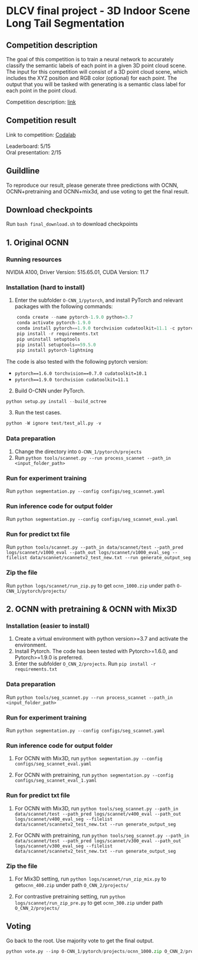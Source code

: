 # DLCV final project - 3D Indoor Scene Long Tail Segmentation

## Competition description

The goal of this competition is to train a neural network to accurately classify the semantic labels of each point in a given 3D point cloud scene. The input for this competition will consist of a 3D point cloud scene, which includes the XYZ position and RGB color (optional) for each point. The output that you will be tasked with generating is a semantic class label for each point in the point cloud.

Competition description: [link](https://docs.google.com/presentation/d/1Y-gwBmucYgbWLLk-u6coHi7LybFLXgA9gV8KiOiKShI/edit?usp=sharing)

## Competition result

Link to competition: [Codalab](https://codalab.lisn.upsaclay.fr/competitions/8961?secret_key=0865b2c6-96da-4725-86a5-dd793d)

Leaderboard: 5/15 \
Oral presentation: 2/15  

## Guildline

To reproduce our result, please generate three predictions with OCNN, OCNN+pretraining and OCNN+mix3d, and use voting to get the final result.

## Download checkpoints
Run `bash final_download.sh` to download checkpoints

## 1. Original OCNN

### Running resources
NVIDIA A100, Driver Version: 515.65.01, CUDA Version: 11.7

### Installation (hard to install)
1. Enter the subfolder `O-CNN_1/pytorch`, and install PyTorch and relevant packages with
   the following commands:


```python
    conda create --name pytorch-1.9.0 python=3.7
    conda activate pytorch-1.9.0
    conda install pytorch==1.9.0 torchvision cudatoolkit=11.1 -c pytorch -c conda-forge
    pip install -r requirements.txt
    pip uninstall setuptools
    pip install setuptools==59.5.0
    pip install pytorch-lightning
```

The code is also tested with the following pytorch version:
- `pytorch==1.6.0 torchvision==0.7.0 cudatoolkit=10.1`
- `pytorch==1.9.0 torchvision cudatoolkit=11.1 `

2. Build O-CNN under PyTorch.


```python
python setup.py install --build_octree
```

3. Run the test cases.


```python
python -W ignore test/test_all.py -v
```

### Data preparation
1. Change the directory into `O-CNN_1/pytorch/projects` 
2. Run `python tools/scannet.py --run process_scannet --path_in <input_folder_path>`

### Run for experiment training
Run `python segmentation.py --config configs/seg_scannet.yaml`

### Run inference code for output folder
Run `python segmentation.py --config configs/seg_scannet_eval.yaml`

### Run for predict txt file
Run `python tools/scannet.py --path_in data/scannet/test --path_pred logs/scannet/v1000_eval --path_out logs/scannet/v1000_eval_seg --filelist data/scannet/scannetv2_test_new.txt --run generate_output_seg`


### Zip the file
Run `python logs/scannet/run_zip.py` to get `ocnn_1000.zip` under path `O-CNN_1/pytorch/projects/`

## 2. OCNN with pretraining & OCNN with Mix3D

### Installation (easier to install)
1. Create a virtual environment with python version>=3.7 and activate the environment.
2. Install Pytorch. The code has been tested with Pytorch>=1.6.0, and Pytorch>=1.9.0 is preferred.
3. Enter the subfolder `O_CNN_2/projects`. Run `pip install -r requirements.txt`

### Data preparation
Run `python tools/seg_scannet.py --run process_scannet --path_in <input_folder_path>`

### Run for experiment training
Run `python segmentation.py --config configs/seg_scannet.yaml`

### Run inference code for output folder
1. For OCNN with Mix3D, run `python segmentation.py --config configs/seg_scannet_eval.yaml`

2. For OCNN with pretraining, run `python segmentation.py --config configs/seg_scannet_eval_1.yaml`

### Run for predict txt file

1. For OCNN with Mix3D, run `python tools/seg_scannet.py --path_in data/scannet/test --path_pred logs/scannet/v400_eval --path_out logs/scannet/v400_eval_seg --filelist data/scannet/scannetv2_test_new.txt --run generate_output_seg`

2. For OCNN with pretraining, run `python tools/seg_scannet.py --path_in data/scannet/test --path_pred logs/scannet/v300_eval --path_out logs/scannet/v300_eval_seg --filelist data/scannet/scannetv2_test_new.txt --run generate_output_seg`

### Zip the file
1. For Mix3D setting, run `python logs/scannet/run_zip_mix.py` to get`ocnn_400.zip` under path `O_CNN_2/projects/` 

2. For contrastive pretraining setting, run `python logs/scannet/run_zip_pre.py` to get `ocnn_300.zip` under path `O_CNN_2/projects/`

## Voting
Go back to the root. Use majority vote to get the final output.

```python
python vote.py --inp O-CNN_1/pytorch/projects/ocnn_1000.zip O_CNN_2/projects/ocnn_400.zip O_CNN_2/projects/ocnn_300.zip --dest vote.zip
```
